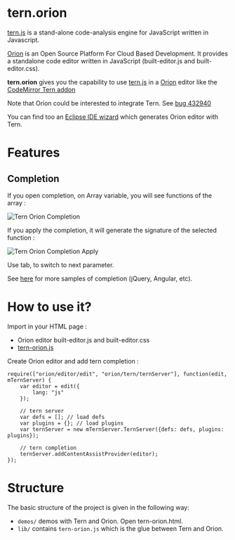 tern.orion
========

[tern.js](https://github.com/marijnh/tern) is a stand-alone code-analysis engine for JavaScript written in Javascript.

[Orion](http://www.eclipse.org/orion/) is an Open Source Platform For Cloud Based Development. It provides a standalone code editor written in JavaScript (built-editor.js and built-editor.css).

**tern.orion** gives you the capability to use [tern.js](https://github.com/marijnh/tern) in a [Orion](http://www.eclipse.org/orion/) editor like the [CodeMirror Tern addon](http://ternjs.net/doc/demo.html)

Note that Orion could be interested to integrate Tern. See [bug 432940](https://bugs.eclipse.org/bugs/show_bug.cgi?id=432940)

You can find too an [Eclipse IDE wizard](https://github.com/angelozerr/tern.java/wiki/Tern-Toolings#wizard-for-tern-with-orion) which generates Orion editor with Tern.

# Features

## Completion 

If you open completion, on Array variable, you will see functions of the array : 

![Tern Orion Completion](https://github.com/angelozerr/tern.orion/wiki/images/TernOrion_CompletionOverview.png)

If you apply the completion, it will generate the signature of the selected function : 

![Tern Orion Completion Apply](https://github.com/angelozerr/tern.orion/wiki/images/TernOrion_CompletionApply.png)

Use tab, to switch to next parameter.

See [here](https://github.com/angelozerr/tern.orion/wiki/Tern-Completions) for more samples of completion (jQuery, Angular, etc).

# How to use it?

Import in your HTML page : 

 * Orion editor built-editor.js and built-editor.css
 * [tern-orion.js](https://github.com/angelozerr/tern.orion/blob/master/lib/tern-orion.js)

Create Orion editor and add tern completion : 

	require(["orion/editor/edit", "orion/tern/ternServer"], function(edit, mTernServer) {
		var editor = edit({
			lang: "js"
		});

		// tern server
		var defs = []; // load defs
		var plugins = {}; // load plugins
		var ternServer = new mTernServer.TernServer({defs: defs, plugins: plugins});

		// tern completion
		ternServer.addContentAssistProvider(editor);
	});
	
# Structure

The basic structure of the project is given in the following way:

* `demos/` demos with Tern and Orion. Open tern-orion.html.
* `lib/` contains `tern-orion.js` which is the glue between Tern and Orion.

